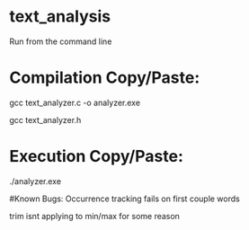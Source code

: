 # text_analysis
Run from the command line
# Compilation Copy/Paste:
gcc text_analyzer.c -o analyzer.exe

gcc text_analyzer.h

# Execution Copy/Paste:
./analyzer.exe

#Known Bugs:
Occurrence tracking fails on first couple words

trim isnt applying to min/max for some reason
